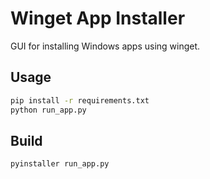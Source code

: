 # Winget App Installer

GUI for installing Windows apps using winget.

## Usage

```bash
pip install -r requirements.txt
python run_app.py
```

## Build

```bash
pyinstaller run_app.py
```


